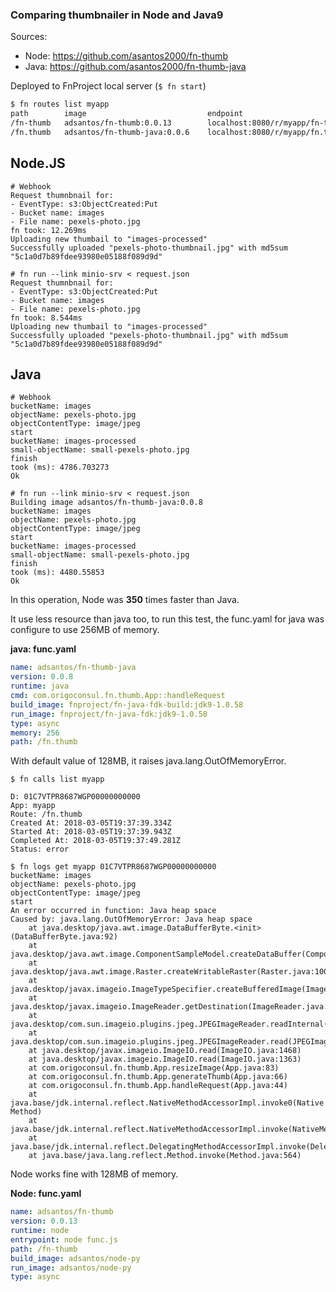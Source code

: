 ### Comparing thumbnailer in Node and Java9

Sources:

* Node: <https://github.com/asantos2000/fn-thumb>
* Java: <https://github.com/asantos2000/fn-thumb-java>

Deployed to FnProject local server (```$ fn start```)

```bash
$ fn routes list myapp
path		image							endpoint
/fn-thumb	adsantos/fn-thumb:0.0.13		localhost:8080/r/myapp/fn-thumb
/fn.thumb	adsantos/fn-thumb-java:0.0.6	localhost:8080/r/myapp/fn.thumb
```

## Node.JS

```
# Webhook
Request thumnbnail for:
- EventType: s3:ObjectCreated:Put
- Bucket name: images
- File name: pexels-photo.jpg
fn took: 12.269ms
Uploading new thumbail to "images-processed"
Successfully uploaded "pexels-photo-thumbnail.jpg" with md5sum "5c1a0d7b89fdee93980e05188f089d9d"
```

```
# fn run --link minio-srv < request.json
Request thumnbnail for:
- EventType: s3:ObjectCreated:Put
- Bucket name: images
- File name: pexels-photo.jpg
fn took: 8.544ms
Uploading new thumbail to "images-processed"
Successfully uploaded "pexels-photo-thumbnail.jpg" with md5sum "5c1a0d7b89fdee93980e05188f089d9d"
```

## Java

```
# Webhook
bucketName: images
objectName: pexels-photo.jpg
objectContentType: image/jpeg
start
bucketName: images-processed
small-objectName: small-pexels-photo.jpg
finish
took (ms): 4786.703273
Ok
```

```
# fn run --link minio-srv < request.json
Building image adsantos/fn-thumb-java:0.0.8
bucketName: images
objectName: pexels-photo.jpg
objectContentType: image/jpeg
start
bucketName: images-processed
small-objectName: small-pexels-photo.jpg
finish
took (ms): 4480.55853
Ok
```

In this operation, Node was **350** times faster than Java.

It use less resource than java too, to run this test, the func.yaml for java was configure to use 256MB of memory.

**java: func.yaml**

```yaml
name: adsantos/fn-thumb-java
version: 0.0.8
runtime: java
cmd: com.origoconsul.fn.thumb.App::handleRequest
build_image: fnproject/fn-java-fdk-build:jdk9-1.0.58
run_image: fnproject/fn-java-fdk:jdk9-1.0.58
type: async
memory: 256
path: /fn.thumb
``` 

With default value of 128MB, it raises java.lang.OutOfMemoryError.

```
$ fn calls list myapp

D: 01C7VTPR8687WGP00000000000
App: myapp
Route: /fn.thumb
Created At: 2018-03-05T19:37:39.334Z
Started At: 2018-03-05T19:37:39.943Z
Completed At: 2018-03-05T19:37:49.281Z
Status: error

$ fn logs get myapp 01C7VTPR8687WGP00000000000
bucketName: images
objectName: pexels-photo.jpg
objectContentType: image/jpeg
start
An error occurred in function: Java heap space
Caused by: java.lang.OutOfMemoryError: Java heap space
    at java.desktop/java.awt.image.DataBufferByte.<init>(DataBufferByte.java:92)
    at java.desktop/java.awt.image.ComponentSampleModel.createDataBuffer(ComponentSampleModel.java:439)
    at java.desktop/java.awt.image.Raster.createWritableRaster(Raster.java:1005)
    at java.desktop/javax.imageio.ImageTypeSpecifier.createBufferedImage(ImageTypeSpecifier.java:1074)
    at java.desktop/javax.imageio.ImageReader.getDestination(ImageReader.java:2877)
    at java.desktop/com.sun.imageio.plugins.jpeg.JPEGImageReader.readInternal(JPEGImageReader.java:1185)
    at java.desktop/com.sun.imageio.plugins.jpeg.JPEGImageReader.read(JPEGImageReader.java:1153)
    at java.desktop/javax.imageio.ImageIO.read(ImageIO.java:1468)
    at java.desktop/javax.imageio.ImageIO.read(ImageIO.java:1363)
    at com.origoconsul.fn.thumb.App.resizeImage(App.java:83)
    at com.origoconsul.fn.thumb.App.generateThumb(App.java:66)
    at com.origoconsul.fn.thumb.App.handleRequest(App.java:44)
    at java.base/jdk.internal.reflect.NativeMethodAccessorImpl.invoke0(Native Method)
    at java.base/jdk.internal.reflect.NativeMethodAccessorImpl.invoke(NativeMethodAccessorImpl.java:62)
    at java.base/jdk.internal.reflect.DelegatingMethodAccessorImpl.invoke(DelegatingMethodAccessorImpl.java:43)
    at java.base/java.lang.reflect.Method.invoke(Method.java:564)
```

Node works fine with 128MB of memory.

**Node: func.yaml**

```yaml
name: adsantos/fn-thumb
version: 0.0.13
runtime: node
entrypoint: node func.js
path: /fn-thumb
build_image: adsantos/node-py
run_image: adsantos/node-py
type: async
```
